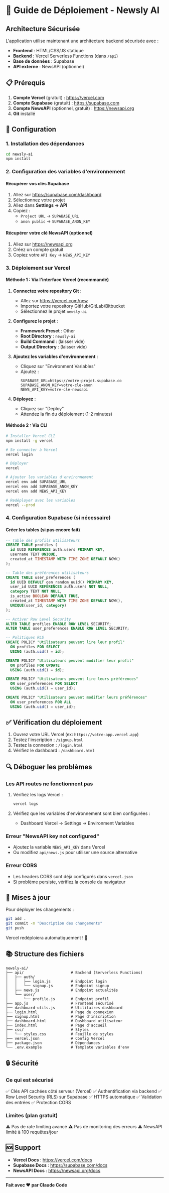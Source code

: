 # 🚀 Guide de Déploiement - Newsly AI

## Architecture Sécurisée

L'application utilise maintenant une architecture backend sécurisée avec :
- **Frontend** : HTML/CSS/JS statique
- **Backend** : Vercel Serverless Functions (dans `/api`)
- **Base de données** : Supabase
- **API externe** : NewsAPI (optionnel)

## 📋 Prérequis

1. **Compte Vercel** (gratuit) : https://vercel.com
2. **Compte Supabase** (gratuit) : https://supabase.com
3. **Compte NewsAPI** (optionnel, gratuit) : https://newsapi.org
4. **Git** installé

## 🔧 Configuration

### 1. Installation des dépendances

```bash
cd newsly-ai
npm install
```

### 2. Configuration des variables d'environnement

#### Récupérer vos clés Supabase

1. Allez sur https://supabase.com/dashboard
2. Sélectionnez votre projet
3. Allez dans **Settings → API**
4. Copiez :
   - `Project URL` → `SUPABASE_URL`
   - `anon public` → `SUPABASE_ANON_KEY`

#### Récupérer votre clé NewsAPI (optionnel)

1. Allez sur https://newsapi.org
2. Créez un compte gratuit
3. Copiez votre `API Key` → `NEWS_API_KEY`

### 3. Déploiement sur Vercel

#### Méthode 1 : Via l'interface Vercel (recommandé)

1. **Connectez votre repository Git** :
   - Allez sur https://vercel.com/new
   - Importez votre repository GitHub/GitLab/Bitbucket
   - Sélectionnez le projet `newsly-ai`

2. **Configurez le projet** :
   - **Framework Preset** : Other
   - **Root Directory** : `newsly-ai`
   - **Build Command** : (laisser vide)
   - **Output Directory** : (laisser vide)

3. **Ajoutez les variables d'environnement** :
   - Cliquez sur "Environment Variables"
   - Ajoutez :
     ```
     SUPABASE_URL=https://votre-projet.supabase.co
     SUPABASE_ANON_KEY=votre-cle-anon
     NEWS_API_KEY=votre-cle-newsapi
     ```

4. **Déployez** :
   - Cliquez sur "Deploy"
   - Attendez la fin du déploiement (1-2 minutes)

#### Méthode 2 : Via CLI

```bash
# Installer Vercel CLI
npm install -g vercel

# Se connecter à Vercel
vercel login

# Déployer
vercel

# Ajouter les variables d'environnement
vercel env add SUPABASE_URL
vercel env add SUPABASE_ANON_KEY
vercel env add NEWS_API_KEY

# Redéployer avec les variables
vercel --prod
```

### 4. Configuration Supabase (si nécessaire)

#### Créer les tables (si pas encore fait)

```sql
-- Table des profils utilisateurs
CREATE TABLE profiles (
  id UUID REFERENCES auth.users PRIMARY KEY,
  username TEXT UNIQUE,
  created_at TIMESTAMP WITH TIME ZONE DEFAULT NOW()
);

-- Table des préférences utilisateurs
CREATE TABLE user_preferences (
  id UUID DEFAULT gen_random_uuid() PRIMARY KEY,
  user_id UUID REFERENCES auth.users NOT NULL,
  category TEXT NOT NULL,
  is_active BOOLEAN DEFAULT TRUE,
  created_at TIMESTAMP WITH TIME ZONE DEFAULT NOW(),
  UNIQUE(user_id, category)
);

-- Activer Row Level Security
ALTER TABLE profiles ENABLE ROW LEVEL SECURITY;
ALTER TABLE user_preferences ENABLE ROW LEVEL SECURITY;

-- Politiques RLS
CREATE POLICY "Utilisateurs peuvent lire leur profil"
  ON profiles FOR SELECT
  USING (auth.uid() = id);

CREATE POLICY "Utilisateurs peuvent modifier leur profil"
  ON profiles FOR UPDATE
  USING (auth.uid() = id);

CREATE POLICY "Utilisateurs peuvent lire leurs préférences"
  ON user_preferences FOR SELECT
  USING (auth.uid() = user_id);

CREATE POLICY "Utilisateurs peuvent modifier leurs préférences"
  ON user_preferences FOR ALL
  USING (auth.uid() = user_id);
```

## ✅ Vérification du déploiement

1. Ouvrez votre URL Vercel (ex: `https://votre-app.vercel.app`)
2. Testez l'inscription : `/signup.html`
3. Testez la connexion : `/login.html`
4. Vérifiez le dashboard : `/dashboard.html`

## 🔍 Déboguer les problèmes

### Les API routes ne fonctionnent pas

1. Vérifiez les logs Vercel :
   ```bash
   vercel logs
   ```

2. Vérifiez que les variables d'environnement sont bien configurées :
   - Dashboard Vercel → Settings → Environment Variables

### Erreur "NewsAPI key not configured"

- Ajoutez la variable `NEWS_API_KEY` dans Vercel
- Ou modifiez `api/news.js` pour utiliser une source alternative

### Erreur CORS

- Les headers CORS sont déjà configurés dans `vercel.json`
- Si problème persiste, vérifiez la console du navigateur

## 🔄 Mises à jour

Pour déployer les changements :

```bash
git add .
git commit -m "Description des changements"
git push
```

Vercel redéploiera automatiquement ! 🎉

## 📚 Structure des fichiers

```
newsly-ai/
├── api/                     # Backend (Serverless Functions)
│   ├── auth/
│   │   ├── login.js         # Endpoint login
│   │   └── signup.js        # Endpoint signup
│   ├── news.js              # Endpoint actualités
│   └── user/
│       └── profile.js       # Endpoint profil
├── app.js                   # Frontend sécurisé
├── dashboard-utils.js       # Utilitaires dashboard
├── login.html               # Page de connexion
├── signup.html              # Page d'inscription
├── dashboard.html           # Dashboard utilisateur
├── index.html               # Page d'accueil
├── css/                     # Styles
│   └── styles.css           # Feuille de styles
├── vercel.json              # Config Vercel
├── package.json             # Dépendances
└── .env.example             # Template variables d'env
```

## 🔒 Sécurité

### Ce qui est sécurisé

✅ Clés API cachées côté serveur (Vercel)
✅ Authentification via backend
✅ Row Level Security (RLS) sur Supabase
✅ HTTPS automatique
✅ Validation des entrées
✅ Protection CORS

### Limites (plan gratuit)

⚠️ Pas de rate limiting avancé
⚠️ Pas de monitoring des erreurs
⚠️ NewsAPI limité à 100 requêtes/jour

## 🆘 Support

- **Vercel Docs** : https://vercel.com/docs
- **Supabase Docs** : https://supabase.com/docs
- **NewsAPI Docs** : https://newsapi.org/docs

---

**Fait avec ❤️ par Claude Code**
